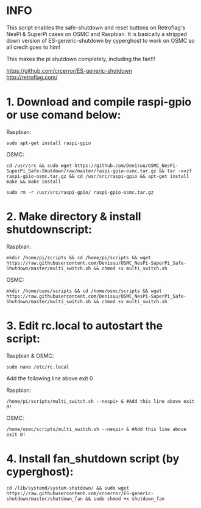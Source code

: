 # INFO

This script enables the safe-shutdown and reset buttons on Retroflag's NesPi & SuperPi cases on OSMC and Raspbian. It is basically a stripped down version of ES-generic-shutdown by cyperghost to work on OSMC so all credit goes to him!

This makes the pi shutdown completely, including the fan!!!

https://github.com/crcerror/ES-generic-shutdown  
http://retroflag.com/  

# 1. Download and compile raspi-gpio or use comand below:

Raspbian:
```
sudo apt-get install raspi-gpio
```

OSMC:
```
cd /usr/src && sudo wget https://github.com/Denisuu/OSMC_NesPi-SuperPi_Safe-Shutdown/raw/master/raspi-gpio-osmc.tar.gz && tar -xvzf raspi-gpio-osmc.tar.gz && cd /usr/src/raspi-gpio && apt-get install make && make install
```
```
sudo rm -r /usr/src/raspi-gpio/ raspi-gpio-osmc.tar.gz
```

# 2. Make directory & install shutdownscript:

Raspbian:
```
mkdir /home/pi/scripts && cd /home/pi/scripts && wget https://raw.githubusercontent.com/Denisuu/OSMC_NesPi-SuperPi_Safe-Shutdown/master/multi_switch.sh && chmod +x multi_switch.sh
```
OSMC:
```
mkdir /home/osmc/scripts && cd /home/osmc/scripts && wget https://raw.githubusercontent.com/Denisuu/OSMC_NesPi-SuperPi_Safe-Shutdown/master/multi_switch.sh && chmod +x multi_switch.sh
```

# 3. Edit rc.local to autostart the script:
Raspbian & OSMC:
```
sudo nano /etc/rc.local
```

Add the following line above exit 0

Raspbian:
```
/home/pi/scripts/multi_switch.sh --nespi+ & #Add this line above exit 0!
```

OSMC:
```
/home/osmc/scripts/multi_switch.sh --nespi+ & #Add this line above exit 0!
```

# 4. Install fan_shutdown script (by cyperghost):
```
cd /lib/systemd/system-shutdown/ && sudo wget https://raw.githubusercontent.com/crcerror/ES-generic-shutdown/master/shutdown_fan && sudo chmod +x shutdown_fan
```
